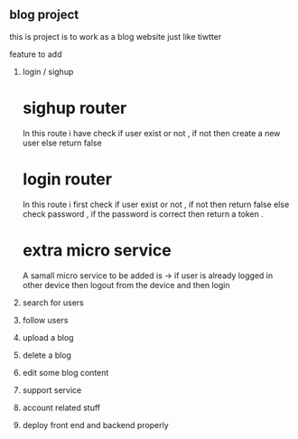 ## blog project 
this is project is to work as a blog website just like tiwtter

feature to add 
1) login / sighup 

    # sighup router
    In this route i have check if user exist or not , if not then create a new user else return false 
    # login  router 
    In this route i first check if user exist or not  , if not then return false 
    else check password  , if the password is correct then return a token .

    

    # extra micro service 
    A samall micro service to be added is -> if user is already logged in other device then logout from the device and then login



3) search for users 
4) follow users 
5) upload a blog 
6) delete a blog 
7) edit some blog content 
8) support service 
9) account related stuff
10) deploy front end and backend properly


